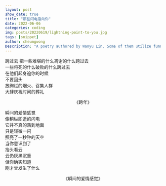 ```yaml
---
layout: post
show_date: true
title: "那些闪电指向你"
date: 2022-06-06
categories: coding
img: posts/20220619/lightning-point-to-you.jpg
tags: [snippet]
author: cheungwong
Description: "A poetry authored by Wanyu Lin. Some of them utilize funny and impressive metaphors, while most of them are too boring."
---
```


跨过去
把一些难堪的什么凋谢的什么跨过去\
一些将死的什么破败的什么跨过去\
在他们起身追你的时候\
不要回头\
放绚烂的烟火、召集人群\
大肆庆祝时间的葬礼
<center>《跨年》</center>



瞬间的爱情感觉\
像稍纵即逝的闪电\
它并不真的落到地面\
只是轻微一闪\
照亮了一秒钟的天空\
当你意识到了\
抬头看云\
云仍灰黑沉重\
但你确实知道\
刚才曾发生了什么
<center>《瞬间的爱情感觉》</center>